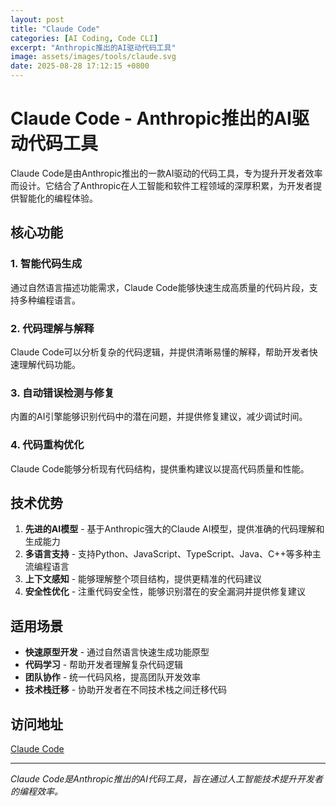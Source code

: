 ```yaml
---
layout: post
title: "Claude Code"
categories: [AI Coding, Code CLI]
excerpt: "Anthropic推出的AI驱动代码工具"
image: assets/images/tools/claude.svg
date: 2025-08-28 17:12:15 +0800
---
```


# Claude Code - Anthropic推出的AI驱动代码工具

Claude Code是由Anthropic推出的一款AI驱动的代码工具，专为提升开发者效率而设计。它结合了Anthropic在人工智能和软件工程领域的深厚积累，为开发者提供智能化的编程体验。

## 核心功能

### 1. 智能代码生成
通过自然语言描述功能需求，Claude Code能够快速生成高质量的代码片段，支持多种编程语言。

### 2. 代码理解与解释
Claude Code可以分析复杂的代码逻辑，并提供清晰易懂的解释，帮助开发者快速理解代码功能。

### 3. 自动错误检测与修复
内置的AI引擎能够识别代码中的潜在问题，并提供修复建议，减少调试时间。

### 4. 代码重构优化
Claude Code能够分析现有代码结构，提供重构建议以提高代码质量和性能。

## 技术优势

1. **先进的AI模型** - 基于Anthropic强大的Claude AI模型，提供准确的代码理解和生成能力
2. **多语言支持** - 支持Python、JavaScript、TypeScript、Java、C++等多种主流编程语言
3. **上下文感知** - 能够理解整个项目结构，提供更精准的代码建议
4. **安全性优化** - 注重代码安全性，能够识别潜在的安全漏洞并提供修复建议

## 适用场景

- **快速原型开发** - 通过自然语言快速生成功能原型
- **代码学习** - 帮助开发者理解复杂代码逻辑
- **团队协作** - 统一代码风格，提高团队开发效率
- **技术栈迁移** - 协助开发者在不同技术栈之间迁移代码

## 访问地址

[Claude Code](https://www.anthropic.com/claude-code)

---
*Claude Code是Anthropic推出的AI代码工具，旨在通过人工智能技术提升开发者的编程效率。*